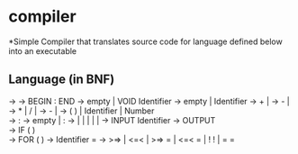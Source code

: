# compiler

*Simple Compiler that translates source code for language defined below into an executable

## Language (in BNF)

<program>  ->  <vars> <block>
<block>    ->  BEGIN <vars> : <stats> END
<vars>     ->  empty | VOID Identifier <mvars> 
<mvars>    ->  empty | Identifier <mvars>
<expr>     ->  <M> + <expr> | <M>
<M>        ->  <T> - <M> | <T>
<T>        ->  <F> * <T> | <F> / <T> | <F>
<F>        ->  - <F> | <R>
<R>        ->  ( <expr> ) | Identifier | Number   
<stats>    ->  <stat> :  <mStat>
<mStat>    ->  empty | <stat> :  <mStat>
<stat>     ->  <in> | <out> | <block> | <if> | <loop> | <assign>
<in>       ->  INPUT Identifier 
<out>      ->  OUTPUT <expr>  
<if>       ->  IF ( <expr> <RO> <expr> ) <block>             
<loop>     ->  FOR ( <expr> <RO> <expr> ) <block>
<assign>   ->  Identifier = <expr>
<RO>       ->  >=> | <=< | >=>  = |  <=<  = | ! !  |  = =

